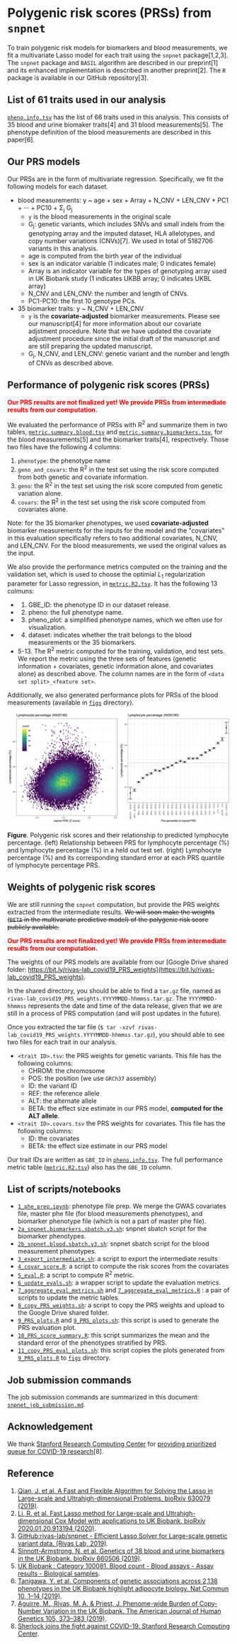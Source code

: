 # Polygenic risk scores (PRSs) from `snpnet`

To train polygenic risk models for biomarkers and blood measurements, we fit a multivariate Lasso model for each trait using the `snpnet` package[1,2,3]. The `snpnet` package and `BASIL` algorithm are described in our preprint[1] and its enhanced implementation is described in another preprint[2]. The `R` package is available in our GitHub repository[3].

## List of 61 traits used in our analysis

[`pheno.info.tsv`](pheno.info.tsv) has the list of 66 traits used in this analysis. This consists of 35 blood and urine biomaker traits[4] and 31 blood measurements[5]. The phenotype definition of the blood measurements are described in this paper[6].

## Our PRS models

Our PRSs are in the form of multivariate regression. Specifically, we fit the following models for each dataset.

- blood measurements: y ~ age + sex + Array + N_CNV + LEN_CNV + PC1 + &middot;&middot;&middot; + PC10 + &Sigma;<sub>j</sub> G<sub>j</sub>
  - `y` is the blood measurements in the original scale
  - G<sub>j</sub>: genetic variants, which includes SNVs and small indels from the genotyping array and the imputed dataset, HLA allelotypes, and copy number variations (CNVs)[7]. We used in total of 5182706 variants in this analysis.
  - age is computed from the birth year of the individual
  - sex is an indicator variable (1 indicates male; 0 indicates female)
  - Array is an indicator variable for the types of genotyping array used in UK Biobank study (1 indicates UKBB array; 0 indicates UKBL array)
  - N_CNV and LEN_CNV: the number and length of CNVs.
  - PC1-PC10: the first 10 genotype PCs.
- 35 biomarker traits: y ~ N_CNV + LEN_CNV
  - `y` is the **covariate-adjusted** biomarker measurements. Please see our manuscript[4] for more information about our covariate adjstment procedure. Note that we have updated the covariate adjustment procedure since the initial draft of the manuscript and are still preparing the updated manuscript.
  - G<sub>j</sub>, N_CNV, and LEN_CNV: genetic variant and the number and length of CNVs as described above.

## Performance of polygenic risk scores (PRSs)

<span style="color:red">**Our PRS results are not finalized yet! We provide PRSs from intermediate results from our computation.**</span>

We evaluated the performance of PRSs with R<sup>2</sup> and summarize them in two tables, [`metric.summary.blood.tsv`](metric.summary.blood.tsv) and [`metric.summary.biomarkers.tsv`](metric.summary.biomarkers.tsv), for the blood measurements[5] and the biomarker traits[4], respectively. Those two files have the following 4 columns:

1. `phenotype`: the phenotype name
2. `geno_and_covars`: the R<sup>2</sup> in the test set using the risk score computed from both genetic and covariate information.
3. `geno`: the R<sup>2</sup> in the test set using the risk score computed from genetic variation alone.
4. `covars`: the R<sup>2</sup> in the test set using the risk score computed from covariates alone.

Note: for the 35 biomarker phenotypes, we used **covariate-adjusted** biomarker measurements for the inputs for the model and the "covariates" in this evaluation specifically refers to two additional covariates, N_CNV, and LEN_CNV. For the blood measurements, we used the original values as the input.

We also provide the performance metrics computed on the training and the validation set, which is used to choose the optimial _L_<sub>1</sub> regularization parameter for Lasso regression, in [`metric.R2.tsv`](metric.R2.tsv). It has the following 13 colmuns:

- 1. GBE_ID: the phenotype ID in our dataset release.
- 2. pheno: the full phenotype name.
- 3. pheno_plot: a simplified phenotype names, which we often use for visualization.
- 4. dataset: indicates whether the trait belongs to the blood measurements or the 35 biomarkers.
- 5-13. The R<sup>2</sup> metric computed for the training, validation, and test sets. We report the metric using the three sets of features (genetic information + covariates, genetic information alone, and covariates alone) as described above. The column names are in the form of `<data set split>_<feature set>`.

Additionally, we also generated performance plots for PRSs of the blood measurements (available in [`figs`](figs) directory).

![PRS.eval.Lymphocyte_percentage.png](figs/PRS.eval.Lymphocyte_percentage.png)

 **Figure**. Polygenic risk scores and their relationship to predicted lymphocyte percentage. (left) Relationship between PRS for lymphocyte percentage (%) and lymphocyte percentage (%) in a held out test set. (right) Lymphocyte percentage (%) and its corresponding standard error at each PRS quantile of lymphocyte percentage PRS.

## Weights of polygenic risk scores

We are still running the `snpnet` computation, but provide the PRS weights extracted from the intermediate results. ~~We will soon make the weights (`BETA` in the multivariate predictive model) of the polygenic risk score publicly available.~~

<span style="color:red">**Our PRS results are not finalized yet! We provide PRSs from intermediate results from our computation.**</span>

The weights of our PRS models are available from our [Google Drive shared folder: https://bit.ly/rivas-lab_covid19_PRS_weights](https://bit.ly/rivas-lab_covid19_PRS_weights).

In the shared directory, you should be able to find a `tar.gz` file, named as `rivas-lab_covid19_PRS_weights.YYYYMMDD-hhmmss.tar.gz`. The `YYYYMMDD-hhmmss` represents the date and time of the data release, given that we are still in a process of PRS computation (and will post updates in the future).

Once you extracted the tar file (`$ tar -xzvf rivas-lab_covid19_PRS_weights.YYYYMMDD-hhmmss.tar.gz`), you should able to see two files for each trait in our analysis.

- `<trait ID>.tsv`: the PRS weights for genetic variants. This file has the following columns:
  - CHROM: the chromosome
  - POS: the position (we use `GRCh37` assembly)
  - ID: the variant ID
  - REF: the reference allele
  - ALT: the alternate allele
  - BETA: the effect size estimate in our PRS model, **computed for the ALT allele**.
- `<trait ID>.covars.tsv` the PRS weights for covariates. This file has the following columns:
  - ID: the covariates
  - BETA: the effect size estimate in our PRS model

Our trait IDs are written as `GBE_ID` in [`pheno.info.tsv`](pheno_info.tsv). The full performance metric table ([`metric.R2.tsv`](metric.R2.tsv)) also has the `GBE_ID` column.

## List of scripts/notebooks

- [`1_phe_prep.ipynb`](1_phe_prep.ipynb): phenotype file prep. We merge the GWAS covariates file, master phe file (for blood measurements phenotypes), and biomarker phenotype file (which is not a part of master phe file).
- [`2a_snpnet.biomarkers.sbatch.v3.sh`](2a_snpnet.biomarkers.sbatch.v3.sh): snpnet sbatch script for the biomarker phenotypes.
- [`2b_snpnet.blood.sbatch.v3.sh`](2b_snpnet.blood.sbatch.v3.sh): snpnet sbatch script for the blood measurement phenotypes.
- [`3_export_intermediate.sh`](3_export_intermediate.sh): a script to export the intermediate results
- [`4_covar_score.R`](4_covar_score.R): a script to compute the risk scores from the covariates
- [`5_eval.R`](5_eval.R): a script to compute R<sup>2</sup> metric.
- [`6_update_evals.sh`](6_update_evals.sh): a wrapper script to update the evaluation metrics.
- [`7_aggregate_eval_metrics.sh`](7_aggregate_eval_metrics.sh) and [`7_aggregate_eval_metrics.R`](7_aggregate_eval_metrics.R) : a pair of scripts to update the metric tables.
- [`8_copy_PRS_weights.sh`](8_copy_PRS_weights.sh): a script to copy the PRS weights and upload to the Google Drive shared folder.
- [`9_PRS_plots.R`](9_PRS_plots.R) and [`9_PRS_plots.sh`](9_PRS_plots.sh): this script is used to generate the PRS evaluation plot.
- [`10_PRS_score_summary.R`](10_PRS_score_summary.R): this script summarizes the mean and the standard error of the phenotypes stratified by PRS.
- [`11_copy_PRS_eval_plots.sh`](11_copy_PRS_eval_plots.sh): this script copies the plots generated from [`9_PRS_plots.R`](9_PRS_plots.R) to [`figs`](figs) directory.

## Job submission commands

The job submission commands are summarized in this document: [`snpnet_job_submission.md`](snpnet_job_submission.md).

## Acknowledgement

We thank [Stanford Research Computing Center](https://srcc.stanford.edu/) for [providing prioritized queue for COVID-19 research](http://news.sherlock.stanford.edu/posts/sherlock-joins-the-fight-against-covid-19)[8].

## Reference

1. [Qian, J. et al. A Fast and Flexible Algorithm for Solving the Lasso in Large-scale and Ultrahigh-dimensional Problems. bioRxiv 630079 (2019)](https://doi.org/doi:10.1101/630079).
2. [Li, R. et al. Fast Lasso method for Large-scale and Ultrahigh-dimensional Cox Model with applications to UK Biobank. bioRxiv 2020.01.20.913194 (2020)](https://doi.org/10.1101/2020.01.20.913194).
3. [GitHub:rivas-lab/snpnet - Efficient Lasso Solver for Large-scale genetic variant data. (Rivas Lab, 2019)](https://github.com/rivas-lab/snpnet).
4. [Sinnott-Armstrong, N. et al. Genetics of 38 blood and urine biomarkers in the UK Biobank. bioRxiv 660506 (2019)](https://doi.org/10.1101/660506).
5. [UK Biobank : Category 100081. Blood count - Blood assays - Assay results - Biological samples](http://biobank.ctsu.ox.ac.uk/crystal/label.cgi?id=100081).
6. [Tanigawa, Y. et al. Components of genetic associations across 2,138 phenotypes in the UK Biobank highlight adipocyte biology. Nat Commun 10, 1–14 (2019)](https://doi.org/10.1038/s41467-019-11953-9).
7. [Aguirre, M., Rivas, M. A. & Priest, J. Phenome-wide Burden of Copy-Number Variation in the UK Biobank. The American Journal of Human Genetics 105, 373–383 (2019)](https://doi.org/10.1016/j.ajhg.2019.07.001).
8. [Sherlock joins the fight against COVID-19. Stanford Research Computing Center](http://news.sherlock.stanford.edu/posts/sherlock-joins-the-fight-against-covid-19).
